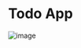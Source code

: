 # Todo App 
![image](https://github.com/ruchita00/todo-application/assets/56263059/1697d89e-c7f4-41a6-8697-8d2cd7c973b2)
